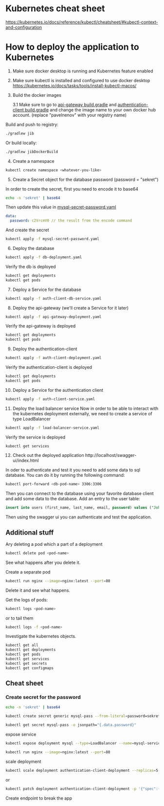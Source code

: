 # Kubernetes cheat sheet
https://kubernetes.io/docs/reference/kubectl/cheatsheet/#kubectl-context-and-configuration


# How to deploy the application to Kubernetes


1. Make sure docker desktop is running and Kubernetes feature enabled
2. Make sure kubectl is installed and configured to use docker desktop https://kubernetes.io/docs/tasks/tools/install-kubectl-macos/
3. Build the docker images

   3.1 Make sure to go to [api-gateway build.gradle](../api-gateway/build.gradle) and [authentication-client build.gradle](../authentication-client/build.gradle) and change the image name to your own docker hub account. (replace "pavelnenov" with your registry name)

Build and push to registry:

```bash
./gradlew jib
````

Or build locally:
```bash
./gradlew jibDockerBuild
```

4. Create a namespace
    
```bash
kubectl create namespace <whatever-you-like>
```

5. Create a Secret object for the database password (password = "sekret")

In order to create the secret, first you need to encode it to base64
```bash
echo -n 'sekret' | base64
```
Then update this value in [mysql-secret-password.yaml](mysql-secret-password.yaml)
```yaml
data:
  password: c2VrcmV0 // the result from the encode command
```

And create the secret
```bash
kubectl apply -f mysql-secret-password.yaml
```

6. Deploy the database

```bash
kubectl apply -f db-deployment.yaml
```
Verify the db is deployed
```bash
kubectl get deployments
kubectl get pods
```

7. Deploy a Service for the database

```bash
kubectl apply -f auth-client-db-service.yaml
```
 
8. Deploy the api-gateway (we'll create a Service for it later)

```bash
kubectl apply -f api-gateway-deployment.yaml
```

Verify the api-gateway is deployed
```bash
kubectl get deployments
kubectl get pods
```

9. Deploy the authentication-client

```bash
kubectl apply -f auth-client-deployment.yaml
```

Verify the authentication-client is deployed
```bash
kubectl get deployments
kubectl get pods
```

10. Deploy a Service for the authentication client

```bash
kubectl apply -f auth-client-service.yaml
```

11. Deploy the load balancer service
Now in order to be able to interact with the kubernetes deployment externally, we need to create a service of type LoadBalancer

```bash
kubectl apply -f load-balancer-service.yaml
```

Verify the service is deployed
```bash
kubectl get services
```

12. Check out the deployed application
http://localhost/swagger-ui/index.html

In oder to authenticate and test it you need to add some data to sql database. You can do it by running the following command:
```bash
kubectl port-forward <db-pod-name> 3306:3306
```
Then you can connect to the database using your favorite database client and add some data to the database.
Add an entry to the user table:
```sql
insert into users (first_name, last_name, email, password) values ("John", "Dow", "john.doe@gmail.com", "qwerty");
```

Then using the swagger ui you can authenticate and test the application.

## Additional stuff

Ary deleting a pod which a part of a deployment
```bash
kubectl delete pod <pod-name>
```

See what happens after you delete it.

Create a separate pod
```bash
kubectl run nginx --image=nginx:latest --port=80
```
Delete it and see what happens.

Get the logs of pods:
```bash
kubectl logs <pod-name>
```

or to tail them
```bash
kubectl logs -f <pod-name>
```


Investigate the kubernetes objects.
```bash
kubectl get all
kubectl get deployments
kubectl get pods
kubectl get services
kubectl get secrets
kubectl get configmaps
```


## Cheat sheet

### Create secret for the password
```bash
echo -n 'sekret' | base64
```

```bash
kubectl create secret generic mysql-pass --from-literal=password=sekret
```

```bash
kubectl get secret mysql-pass -o jsonpath="{.data.password}"
```


expose service
```bash
kubectl expose deployment mysql --type=LoadBalancer --name=mysql-service
```

```bash
kubectl run nginx --image=nginx:latest --port=80
```

scale deployment
```bash
kubectl scale deployment authentication-client-deployment --replicas=5
```
or
```bash
kubectl patch deployment authentication-client-deployment -p '{"spec":{"replicas":5}}'
```

Create endpoint to break the app